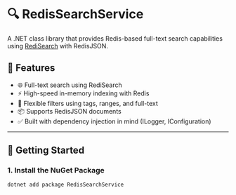 # 🔍 RedisSearchService

A .NET class library that provides Redis-based full-text search capabilities using [RediSearch](https://redis.io/docs/interact/search/) with RedisJSON.

## 🧰 Features

- 🌐 Full-text search using RediSearch
- ⚡ High-speed in-memory indexing with Redis
- 🧩 Flexible filters using tags, ranges, and full-text
- 📦 Supports RedisJSON documents
- ✅ Built with dependency injection in mind (ILogger, IConfiguration)

---

## 🚀 Getting Started

### 1. Install the NuGet Package

```bash
dotnet add package RedisSearchService
